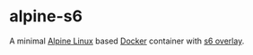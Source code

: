 # alpine-s6

A minimal [Alpine Linux][alpine] based [Docker][docker] container with
[s6 overlay][s6-overlay].

[alpine]: https://hub.docker.com/_/alpine/
[docker]: https://www.docker.com/
[s6-overlay]: https://github.com/just-containers/s6-overlay

